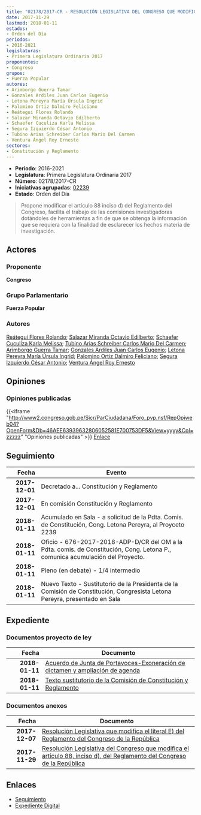 ```yaml
---
title: "02178/2017-CR - RESOLUCIÓN LEGISLATIVA DEL CONGRESO QUE MODIFICA EL ARTÍCULO 88 INCISO D) DEL REGLAMENTO DEL CONGRESO DE LA REPÚBLICA"
date: 2017-11-29
lastmod: 2018-01-11
estados:
- Orden del Día
periodos:
- 2016-2021
legislaturas:
- Primera Legislatura Ordinaria 2017
proponentes:
- Congreso
grupos:
- Fuerza Popular
autores:
- Arimborgo Guerra Tamar
- Gonzales Ardiles Juan Carlos Eugenio
- Letona Pereyra María Úrsula Ingrid
- Palomino Ortiz Dalmiro Feliciano
- Reátegui Flores Rolando
- Salazar Miranda Octavio Edilberto
- Schaefer Cuculiza Karla Melissa
- Segura Izquierdo César Antonio
- Tubino Arias Schreiber Carlos Mario Del Carmen
- Ventura Ángel Roy Ernesto
sectores:
- Constitución y Reglamento
---
```

- **Periodo**: 2016-2021
- **Legislatura**: Primera Legislatura Ordinaria 2017
- **Número**: 02178/2017-CR
- **Iniciativas agrupadas**: [02239](../../02200/02239)
- **Estado**: Orden del Día

> Propone modificar el artículo 88 inciso d) del Reglamento del Congreso, facilita el trabajo de las comisiones investigadoras dotándoles de herramientas a fin de que se obtenga la información que se requiera con la finalidad de esclarecer los hechos materia de investigación.


## Actores

### Proponente

**Congreso**

### Grupo Parlamentario

**Fuerza Popular**

### Autores

[Reátegui Flores Rolando](mailto:mailto:rreategui@congreso.gob.pe); [Salazar Miranda Octavio Edilberto](mailto:mailto:osalazar@congreso.gob.pe); [Schaefer Cuculiza Karla Melissa](mailto:mailto:kschaefer@congreso.gob.pe); [Tubino Arias Schreiber Carlos Mario Del Carmen](mailto:mailto:ctubino@congreso.gob.pe); [Arimborgo Guerra Tamar](mailto:mailto:tarimborgo@congreso.gob.pe); [Gonzales Ardiles Juan Carlos Eugenio](mailto:mailto:jgonzalesa@congreso.gob.pe); [Letona Pereyra María Úrsula Ingrid](mailto:mailto:mletona@congreso.gob.pe); [Palomino Ortiz Dalmiro Feliciano](mailto:mailto:dfpalomino@congreso.gob.pe); [Segura Izquierdo César Antonio](mailto:mailto:csegura@congreso.gob.pe); [Ventura Ángel Roy Ernesto](mailto:mailto:rventura@congreso.gob.pe)

## Opiniones

### Opiniones publicadas

{{<iframe "http://www2.congreso.gob.pe/Sicr/ParCiudadana/Foro_pvp.nsf/RepOpiweb04?OpenForm&Db=46AEE63939632806052581E700753DF5&View=yyyy&Col=zzzzz" "Opiniones publicadas" >}}
[Enlace](http://www2.congreso.gob.pe/Sicr/ParCiudadana/Foro_pvp.nsf/RepOpiweb04?OpenForm&Db=46AEE63939632806052581E700753DF5&View=yyyy&Col=zzzzz)


## Seguimiento

| Fecha | Evento |
|------:|--------|
| **2017-12-01** | Decretado a... Constitución y Reglamento |
| **2017-12-01** | En comisión Constitución y Reglamento |
| **2018-01-11** | Acumulado en Sala - a solicitud de la Pdta. Comis. de Constitución, Cong. Letona Pereyra, al Proyceto 2239 |
| **2018-01-11** | Oficio - 676-2017-2018-ADP-D/CR del OM a la Pdta. comis. de Constitución, Cong. Letona P., comunica acumulación del Proyecto. |
| **2018-01-11** | Pleno (en debate) - 1/4 intermedio |
| **2018-01-11** | Nuevo Texto - Sustitutorio de la Presidenta de la Comisión de Constitución, Congresista Letona Pereyra, presentado en Sala |

## Expediente

### Documentos proyecto de ley

| Fecha | Documento |
|------:|-----------|
| **2018-01-11** | [Acuerdo de Junta de Portavoces-Exoneración de dictamen y ampliación de agenda](http://www.leyes.congreso.gob.pe/Documentos/2016_2021/Acuerdos/Junta_Portavoces/AJP0223920180111.pdf) |
| **2018-01-11** | [Texto sustitutorio de la Comisión de Constitución y Reglamento](http://www.leyes.congreso.gob.pe/Documentos/2016_2021/Texto_Sustitutorio/Proyectos_de_Ley/TS0217820180111.PDF) |

### Documentos anexos

| Fecha | Documento |
|------:|-----------|
| **2017-12-07** | [Resolución Legislativa que modifica el literal E) del Reglamento del Congreso de la República](http://www.leyes.congreso.gob.pe/Documentos/2016_2021/Proyectos_de_Ley_y_de_Resoluciones_Legislativas/PL0223920171207..pdf) |
| **2017-11-29** | [Resolución Legislativa del Congreso que modifica el artículo 88, inciso d), del Reglamento del Congreso de la República](http://www.leyes.congreso.gob.pe/Documentos/2016_2021/Proyectos_de_Ley_y_de_Resoluciones_Legislativas/PL0217820171129..PDF) |

## Enlaces

- [Seguimiento](http://www2.congreso.gob.pe/Sicr/TraDocEstProc/CLProLey2016.nsf/f7fff46988ca05b1052578e100829cc7/685fcb8bc61cb8d3052581e70065cc94?OpenDocument)
- [Expediente Digital](http://www2.congreso.gob.pe/Sicr/TraDocEstProc/Expvirt_2011.nsf/visbusqptramdoc1621/02178?opendocument)

